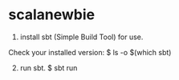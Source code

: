 scalanewbie
===========
1) install sbt (Simple Build Tool) for use.

Check your installed version:
$ ls -o $(which sbt)

2) run sbt.
$ sbt run
